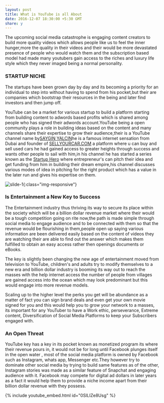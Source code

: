 ```yaml
---
layout: post
title: What is YouTube is all About
date: 2016-12-07 18:30:00 +5:30 GMT
share: y
---
```

The upcoming social media catastrophe is engaging content creators to build more quality videos which allows people like us to feel the inner hunger,more the quality in their videos and their would be more devastated presence of people who  would watch them and the subscription based model had made many youtubers gain access to the riches and luxury life style which they never imaged being a normal personality.

<!--break-->

### STARTUP NICHE

The startups have been grown day by day and its becoming a priority for an individual to step into without having to spend from his pocket,but their are companies which bootstrap their resources in the being and later find investors and then jump off.

YouTube can be a market for various startup to build a platform starting from building content to adwords based profits which is shared among people who has signed their adwords account.YouTube being a open community plays a role in building ideas based on the content and many channels share their expertise to grow their audience,their is a YouTube channel name by[SAYGIN YALCIN](http://sayginyalcin.de/)he is a famous internet sensation from Dubai and founder of [SELLYOURCAR.COM](http://www.sellyourcar.com/) a platform where u can buy and sell used cars he had gained access to greater heights through success and wants other people to sail with him,in his channel he has started a series known as the [Startup Hero](https://www.youtube.com/playlist?list=PLPUlQxJA2a9B_8KgzVx8hw0J1l-NmAJnZ) where entrepreneur's can pitch their idea and get funding from him in building their dream empire,his channel discusses various modes of idea in pitching for the right product which has a value in the later run and gives his expertise on them.

![slide-1](http://res.cloudinary.com/www-ajitmarshall-com/image/upload/v1481114885/youtube-marketing_m7gjds.png){:class="img-responsive"}

### Is Entertainment a New Key to Success

The Entertainment industry thus thriving  its way to secure its place within the society which will be a billion dollar revenue market where their would be a tough competition going on rite now,the path is made simple through social media to engage audience and to be connected with them so that the revenue would be flourishing in them,people open up saying various information are been delivered easily based on the content of videos they are watching their are able to find out the answer which makes them fulfilled to obtain an easy access rather then openings documents or eBooks.

The key is slightly been changing the new age of entertainment moved from television to YouTube, children's and adults try to modify themselves to a new era and billion dollar industry is booming its way out to reach the masses with the help internet access the number of people from villages are gained access into the ocean which may look predominant but this would engage into more revenue models.


Scaling up to the higher level the perks you get will be abundance as a matter of fact you can sign brand deals and even get your own movie signed for you and this would help you to grow your network to a masses, its important for any YouTuber to have a  Work ethic, perseverance, Extreme content, Diversification of Social Media Platforms to keep your Subscribers engaged with. 

### An Open Threat

YouTube key has a key in its pocket known as monetized program its where their revenue pours in, it would not be for long until Facebook plunges itself in the open water , most of the social media platform is owned by Facebook such as Instagram, whats app, Messenger etc.They however try to dominate other social media by trying to build same features as of the other, Instagram stories was made as a similar feature of Snapchat and engaging audience with it. Facebook may compete for digital ad dollars in later years as a fact it would help them to provide a niche income apart from their billion dollar revenue with they possess.

{% include youtube_embed.html id="0SlLIZe8Usg" %}  

 